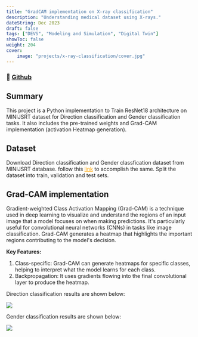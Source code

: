 ```yaml
---
title: "GradCAM implementation on X-ray classification"
description: "Understanding medical dataset using X-rays."
dateString: Dec 2023
draft: false
tags: ["DEVS", "Modeling and Simulation", "Digital Twin"]
showToc: false
weight: 204
cover:
    image: "projects/x-ray-classification/cover.jpg"
--- 
```

### 🔗 [Github](https://github.com/vasavamsi/Pytorch-implementation-of-ResNet18-with-Grad-CAM-on-MININJSRT-dataset-for-classification-task)

## Summary

This project is a Python implementation to Train ResNet18 architecture on MINIJSRT dataset for Direction classification and Gender classification tasks. It also includes the pre-trained weights and Grad-CAM implementation (activation Heatmap generation).

## Dataset

Download Direction classification and Gender classfication dataset from MINIJSRT database. follow this <a href="http://imgcom.jsrt.or.jp/minijsrtdb/" style="color: orange;">link</a> to accomplish the same. Split the dataset into train, validation and test sets.

## Grad-CAM implementation

Gradient-weighted Class Activation Mapping (Grad-CAM) is a technique used in deep learning to visualize and understand the regions of an input image that a model focuses on when making predictions. It's particularly useful for convolutional neural networks (CNNs) in tasks like image classification. Grad-CAM generates a heatmap that highlights the important regions contributing to the model's decision.

**Key Features:**

1. Class-specific: Grad-CAM can generate heatmaps for specific classes, helping to interpret what the model learns for each class.
1. Backpropagation: It uses gradients flowing into the final convolutional layer to produce the heatmap.

Direction classification results are shown below:

![](/projects/x-ray-classification/direction_classification.png#center)

Gender classification results are shown below:

![](/projects/x-ray-classification/gender_classification.png#center)